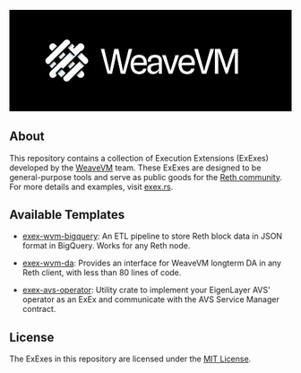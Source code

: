 <p align="center">
  <a href="https://wvm.dev">
    <img src="https://raw.githubusercontent.com/weaveVM/.github/main/profile/bg.png" alt="WeaveVM">
  </a>
</p>

## About
This repository contains a collection of Execution Extensions (ExExes) developed by the [WeaveVM](https://wvm.dev) team. These ExExes are designed to be general-purpose tools and serve as public goods for the [Reth community](https://reth.rs). For more details and examples, visit [exex.rs](https://exex.rs).

## Available Templates

- [exex-wvm-bigquery](./templates/exex-wvm-bigquery/): An ETL pipeline to store Reth block data in JSON format in BigQuery. Works for any Reth node.
  
- [exex-wvm-da](./templates/exex-wvm-da/): Provides an interface for WeaveVM longterm DA in any Reth client, with less than 80 lines of code.

- [exex-avs-operator](./templates/exex-avs-operator/): Utility crate to implement your EigenLayer AVS' operator as an ExEx and communicate with the AVS Service Manager contract.

## License
The ExExes in this repository are licensed under the [MIT License](./LICENSE).
